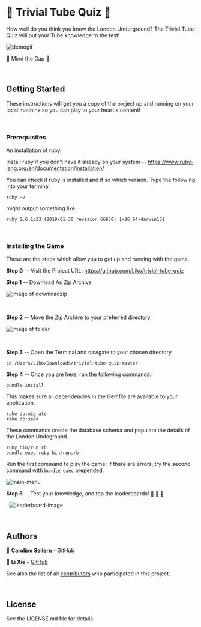 # :train: Trivial Tube Quiz :train:

How well do you think you know the London Underground? 
The Trivial Tube Quiz will put your Tube knowledge to the test!

![demogif](https://s3.gifyu.com/images/demogifv2.gif)

:rotating_light: Mind the Gap :rotating_light:

&nbsp;

## Getting Started

These instructions will get you a copy of the project up and running on your local machine so you can play to your heart's content!

&nbsp;

### Prerequisites

An installation of ruby.

Install ruby if you don't have it already on your system -- https://www.ruby-lang.org/en/documentation/installation/

You can check if ruby is installed and if so which version. Type the following into your terminal:

```
ruby -v
```

might output something like...

```
ruby 2.6.1p33 (2019-01-30 revision 66950) [x86_64-darwin16]
```

&nbsp;

### Installing the Game

These are the steps which allow you to get up and running with the game.


**Step 0** -- Visit the Project URL: https://github.com/Liko/trivial-tube-quiz

**Step 1** -- Download As Zip Archive


![image of downloadzip](https://i.ibb.co/QcfhqQK/2.png)

&nbsp;

**Step 2** -- Move the Zip Archive to your preferred directory


![image of folder](https://i.ibb.co/SxfCp2M/3.png)

&nbsp;

**Step 3** -- Open the Terminal and navigate to your chosen directory

```
cd /Users/Liko/Downloads/trivial-tube-quiz-master
```

**Step 4** -- Once you are here, run the following commands:


```
bundle install
```
This makes sure all dependencies in the Gemfile are available to your application.

```
rake db:migrate
rake db:seed
```
These commands create the database schema and populate the details of the London Undeground.

```
ruby bin/run.rb
bundle exec ruby bin/run.rb
```
Run the first command to play the game! If there are errors, try the second command with `bundle exec` prepended. 

![main-menu](https://i.ibb.co/PZMy0Q8/Welcome-Menu.png)

**Step 5** -- Test your knowledge, and top the leaderboards! :raised_hands: :muscle: :metal:

&nbsp;
![leaderboard-image](https://i.ibb.co/7yZCyzx/Leaderboard-Screen.png)


&nbsp;

## Authors

:hear_no_evil: **Caroline Seilern** - [GitHub](https://github.com/cseiasp)

:see_no_evil: **Li Xie** - [GitHub](https://github.com/Liko)

See also the list of all [contributors](https://github.com/Liko/trivial-tube-quiz/contributors) who participated in this project.


&nbsp;
## License

See the LICENSE.md file for details.